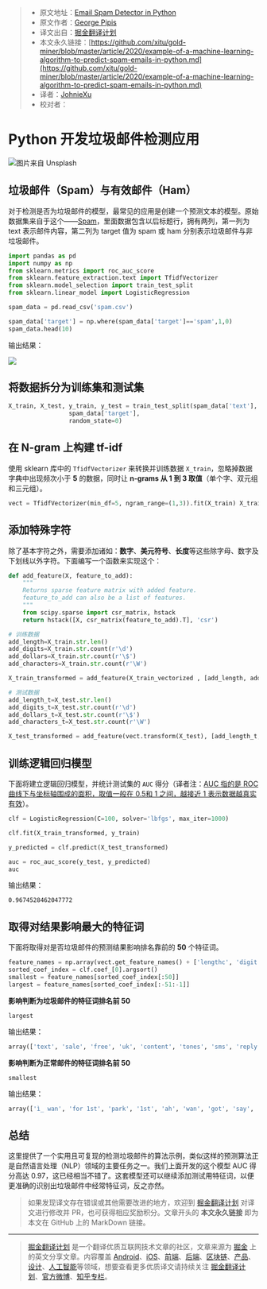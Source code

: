 > * 原文地址：[Email Spam Detector in Python](https://medium.com/python-in-plain-english/example-of-a-machine-learning-algorithm-to-predict-spam-emails-in-python-76addb1514d1)
> * 原文作者：[George Pipis](https://medium.com/@jorgepit-14189)
> * 译文出自：[掘金翻译计划](https://github.com/xitu/gold-miner)
> * 本文永久链接：[https://github.com/xitu/gold-miner/blob/master/article/2020/example-of-a-machine-learning-algorithm-to-predict-spam-emails-in-python.md](https://github.com/xitu/gold-miner/blob/master/article/2020/example-of-a-machine-learning-algorithm-to-predict-spam-emails-in-python.md)
> * 译者：[JohnieXu](https://github.com/JohnieXu)
> * 校对者：

# Python 开发垃圾邮件检测应用

![图片来自 Unsplash](https://cdn-images-1.medium.com/max/2000/0*cNPIeopNeCpoyXUk.jpg)

## 垃圾邮件（Spam）与有效邮件（Ham）

对于检测是否为垃圾邮件的模型，最常见的应用是创建一个预测文本的模型。原始数据集来自于这个——[Spam](https://github.com/lsvih/spam_email/blob/main/spam.csv.zip)，里面数据包含以后标题行，拥有两列，第一列为 text 表示邮件内容，第二列为 target 值为 spam 或 ham 分别表示垃圾邮件与非垃圾邮件。

```py
import pandas as pd
import numpy as np
from sklearn.metrics import roc_auc_score
from sklearn.feature_extraction.text import TfidfVectorizer
from sklearn.model_selection import train_test_split
from sklearn.linear_model import LogisticRegression

spam_data = pd.read_csv('spam.csv')

spam_data['target'] = np.where(spam_data['target']=='spam',1,0)
spam_data.head(10)
```

输出结果：

![](https://cdn-images-1.medium.com/max/2000/1*40wu5WtjaDcWKRJtTMX3_g.png)

## 将数据拆分为训练集和测试集

```py
X_train, X_test, y_train, y_test = train_test_split(spam_data['text'], 
                 spam_data['target'], 
                 random_state=0)
```

## 在 N-gram 上构建 tf-idf

使用 sklearn 库中的 `TfidfVectorizer` 来转换并训练数据 `X_train`，忽略掉数据字典中出现频次小于 **5** 的数据，同时让 **n-grams 从 1 到 3 取值**（单个字、双元组和三元组）。

```py
vect = TfidfVectorizer(min_df=5, ngram_range=(1,3)).fit(X_train) X_train_vectorized = vect.transform(X_train)
```

## 添加特殊字符

除了基本字符之外，需要添加诸如：**数字**、**美元符号**、**长度**等这些除字母、数字及下划线以外字符。下面编写一个函数来实现这个：

```py
def add_feature(X, feature_to_add):
    """
    Returns sparse feature matrix with added feature.
    feature_to_add can also be a list of features.
    """
    from scipy.sparse import csr_matrix, hstack
    return hstack([X, csr_matrix(feature_to_add).T], 'csr')

# 训练数据
add_length=X_train.str.len()
add_digits=X_train.str.count(r'\d')
add_dollars=X_train.str.count(r'\$')
add_characters=X_train.str.count(r'\W')

X_train_transformed = add_feature(X_train_vectorized , [add_length, add_digits,  add_dollars, add_characters])

# 测试数据
add_length_t=X_test.str.len()
add_digits_t=X_test.str.count(r'\d')
add_dollars_t=X_test.str.count(r'\$')
add_characters_t=X_test.str.count(r'\W')

X_test_transformed = add_feature(vect.transform(X_test), [add_length_t, add_digits_t,  add_dollars_t, add_characters_t])
```

## 训练逻辑回归模型

下面将建立逻辑回归模型，并统计测试集的 `AUC` 得分（译者注：[AUC 指的是 ROC 曲线下与坐标轴围成的面积，取值一般在 0.5和 1 之间，越接近 1 表示数据越真实有效](https://baike.baidu.com/item/AUC/19282953)）。

```py
clf = LogisticRegression(C=100, solver='lbfgs', max_iter=1000)

clf.fit(X_train_transformed, y_train)

y_predicted = clf.predict(X_test_transformed)

auc = roc_auc_score(y_test, y_predicted)
auc
```

输出结果：

```
0.9674528462047772
```

## 取得对结果影响最大的特征词

下面将取得对是否垃圾邮件的预测结果影响排名靠前的 **50** 个特征词。

```py
feature_names = np.array(vect.get_feature_names() + ['lengthc', 'digit', 'dollars', 'n_char'])
sorted_coef_index = clf.coef_[0].argsort()
smallest = feature_names[sorted_coef_index[:50]]
largest = feature_names[sorted_coef_index[:-51:-1]]
```

**影响判断为垃圾邮件的特征词排名前 50**

```
largest
```

输出结果：

```py
array(['text', 'sale', 'free', 'uk', 'content', 'tones', 'sms', 'reply', 'order', 'won', 'ltd', 'girls', 'ringtone', 'to', 'comes', 'darling', 'this message', 'what you', 'new', 'www', 'co uk', 'std', 'co', 'about the', 'strong', 'txt', 'your', 'user', 'all of', 'choose', 'service', 'wap', 'mobile', 'the new', 'with', 'sexy', 'sunshine', 'xxx', 'this', 'hot', 'freemsg', 'ta', 'waiting for your', 'asap', 'stop', 'll have', 'hello', 'http', 'vodafone', 'of the'], dtype='<U31')
```

**影响判断为正常邮件的特征词排名前 50**

```
smallest
```

输出结果：

```py
array(['ì_ wan', 'for 1st', 'park', '1st', 'ah', 'wan', 'got', 'say', 'tomorrow', 'if', 'my', 'ì_', 'call', 'opinion', 'days', 'gt', 'its', 'lt', 'lovable', 'sorry', 'all', 'when', 'can', 'hope', 'face', 'she', 'pls', 'lt gt', 'hav', 'he', 'smile', 'wife', 'for my', 'trouble', 'me', 'went', 'about me', 'hey', '30', 'sir', 'lovely', 'small', 'sun', 'silent', 'me if', 'happy', 'only', 'them', 'my dad', 'dad'], dtype='<U31')
```

## 总结

这里提供了一个实用且可复现的检测垃圾邮件的算法示例，类似这样的预测算法正是自然语言处理（NLP）领域的主要任务之一。我们上面开发的这个模型 AUC 得分高达 0.97，这已经相当不错了。这套模型还可以继续添加测试用特征词，以便更准确的识别出垃圾邮件中经常特征词，反之亦然。

> 如果发现译文存在错误或其他需要改进的地方，欢迎到 [掘金翻译计划](https://github.com/xitu/gold-miner) 对译文进行修改并 PR，也可获得相应奖励积分。文章开头的 **本文永久链接** 即为本文在 GitHub 上的 MarkDown 链接。

---

> [掘金翻译计划](https://github.com/xitu/gold-miner) 是一个翻译优质互联网技术文章的社区，文章来源为 [掘金](https://juejin.im) 上的英文分享文章。内容覆盖 [Android](https://github.com/xitu/gold-miner#android)、[iOS](https://github.com/xitu/gold-miner#ios)、[前端](https://github.com/xitu/gold-miner#前端)、[后端](https://github.com/xitu/gold-miner#后端)、[区块链](https://github.com/xitu/gold-miner#区块链)、[产品](https://github.com/xitu/gold-miner#产品)、[设计](https://github.com/xitu/gold-miner#设计)、[人工智能](https://github.com/xitu/gold-miner#人工智能)等领域，想要查看更多优质译文请持续关注 [掘金翻译计划](https://github.com/xitu/gold-miner)、[官方微博](http://weibo.com/juejinfanyi)、[知乎专栏](https://zhuanlan.zhihu.com/juejinfanyi)。

